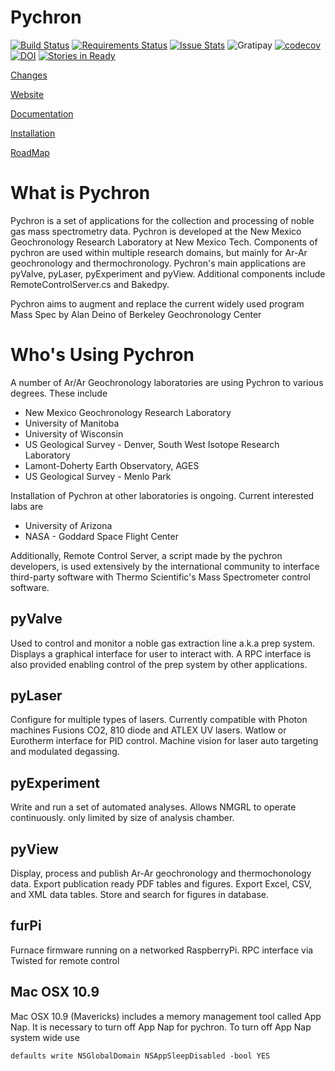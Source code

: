 Pychron
========

[![Build Status](https://travis-ci.org/NMGRL/pychron.png?branch=develop)](https://travis-ci.org/NMGRL/pychron)
[![Requirements Status](https://requires.io/github/NMGRL/pychron/requirements.png?branch=develop)](https://requires.io/github/NMGRL/pychron/requirements/?branch=develop)
[![Issue Stats](http://issuestats.com/github/nmgrl/pychron/badge/issue)](http://issuestats.com/github/nmgrl/pychron)
![Gratipay](http://img.shields.io/gratipay/jirhiker.svg)
[![codecov](https://codecov.io/gh/NMGRL/pychron/branch/develop/graph/badge.svg)](https://codecov.io/gh/NMGRL/pychron)
[![DOI](https://zenodo.org/badge/doi/10.5281/zenodo.9884.png)](https://zenodo.org/record/9884#.U3Tp8V4rjfM)
[![Stories in Ready](https://badge.waffle.io/NMGRL/pychron.png?label=ready&title=Ready)](http://waffle.io/NMGRL/pychron)

[Changes](CHANGELOG.md)

[Website](http://nmgrl.github.io/pychron/)

[Documentation](http://pychron.readthedocs.org)

[Installation](https://github.com/NMGRL/pychron/wiki/Install)

[RoadMap](ROADMAP.md)

What is Pychron
===============

Pychron is a set of applications for the collection and processing of noble gas mass spectrometry data. Pychron is developed at the New Mexico Geochronology Research Laboratory at New Mexico Tech. Components of pychron are used within multiple research domains, but mainly for Ar-Ar geochronology and thermochronology. Pychron's main applications are pyValve, pyLaser, pyExperiment and pyView. Additional components include RemoteControlServer.cs and Bakedpy.

Pychron aims to augment and replace the current widely used program Mass Spec by Alan Deino of Berkeley Geochronology Center

Who's Using Pychron
====================

A number of Ar/Ar Geochronology laboratories are using Pychron to various degrees. These include 

 - New Mexico Geochronology Research Laboratory
 - University of Manitoba
 - University of Wisconsin
 - US Geological Survey - Denver, South West Isotope Research Laboratory
 - Lamont-Doherty Earth Observatory, AGES
 - US Geological Survey - Menlo Park

Installation of Pychron at other laboratories is ongoing. Current interested labs are
  
  - University of Arizona
  - NASA - Goddard Space Flight Center

Additionally, Remote Control Server, a script made by the pychron developers, is used extensively 
by the international community to interface third-party software with Thermo Scientific's Mass Spectrometer control software.

pyValve
-----------
Used to control and monitor a noble gas extraction line a.k.a prep system. Displays a graphical interface for user to interact with. A RPC interface is also provided enabling control of the prep system by other applications.

pyLaser
----------
Configure for multiple types of lasers. Currently compatible with Photon machines Fusions CO2, 810 diode and ATLEX UV lasers. Watlow or Eurotherm interface for PID control. Machine vision
for laser auto targeting and modulated degassing.

pyExperiment
--------------
Write and run a set of automated analyses. Allows NMGRL to operate continuously. only limited by size of analysis chamber.

pyView
-------
Display, process and publish Ar-Ar geochronology and thermochonology data. Export publication ready PDF tables and figures. Export Excel, CSV, and XML data tables. Store and search for figures in database.  

furPi
-------
Furnace firmware running on a networked RaspberryPi. RPC interface via Twisted for remote control

Mac OSX 10.9
--------------------
Mac OSX 10.9 (Mavericks) includes a memory management tool called App Nap. It is necessary to 
turn off App Nap for pychron. 
To turn off App Nap system wide use

    
    defaults write NSGlobalDomain NSAppSleepDisabled -bool YES
